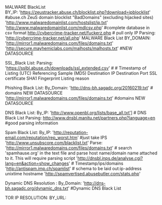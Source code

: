 
MALWARE BlackList  
	BY_IP:
		'https://zeustracker.abuse.ch/blocklist.php?download=ipblocklist' #abuse.ch ZeuS domain blocklist "BadDomains" (excluding hijacked sites)
		'http://www.malwaredomainlist.com/hostslist/ip.txt'
		'http://www.malwaredomainlist.com/mdlcsv.php'  #complete database in csv format
		http://cybercrime-tracker.net/fuckerz.php # pull only IP
	Parsing:
		'http://cybercrime-tracker.net/all.php'
MALWARE Black List
	 BY_DOMAIN:
		'http://mirror1.malwaredomains.com/files/domains.txt'
		'http://secure.mayhemiclabs.com/malhosts/malhosts.txt' #NEW DATASOURCE


SSL_Black List:
	Parsing:
		 'https://sslbl.abuse.ch/downloads/ssl_extended.csv' #
		# Timestamp of Listing (UTC)	Referencing Sample (MD5)	Destination IP	Destination Port	SSL certificate SHA1 Fingerprint	Listing reason

Phishing  Black List:
	By_Domain:
		'http://dns-bh.sagadc.org/20160219.txt' # domains NEW DATASOURCE
		'http://mirror1.malwaredomains.com/files/domains.txt'  #domains NEW DATASOURCE

DNS Black List:
	By_IP:
		'http://www.openbl.org/lists/base_all.txt'] # DNS Black List
	Parsing:
		http://www.dnsbl.manitu.net/partners.php?language=en #good parsing information

Spam Black List:
	By_IP:
		'http://reputation-email.com/reputation/rep_worst.htm' #just take IPS
		'http://www.unsubscore.com/blacklist.txt'
	Parse:
		'http://mirror1.malwaredomains.com/files/domains.txt'  # search 'spamhause.org' in the text file and parse host name/domain name attached to it. This will require parsing script
		 'http://dnsbl.inps.de/analyse.cgi?lang=en&action=show_changes' # Timestamp/ips/domains
		 'http://antispam.imp.ch/spamlist' # schema to be laid out:ip-address	unixtime	hostname
		'http://spamvertised.abusebutler.com/stats.php'

Dynamic DNS Resolution :
	By_Domain:
		'http://dns-bh.sagadc.org/dynamic_dns.txt' #Dynamic DNS Black List


TOR IP RESOLUTION:
	BY_URL:

